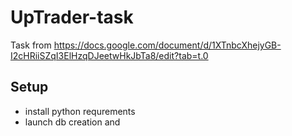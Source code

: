 # UpTrader-task
Task from https://docs.google.com/document/d/1XTnbcXhejyGB-I2cHRiiSZqI3ElHzqDJeetwHkJbTa8/edit?tab=t.0

## Setup

- install python requrements
- launch db creation and 
